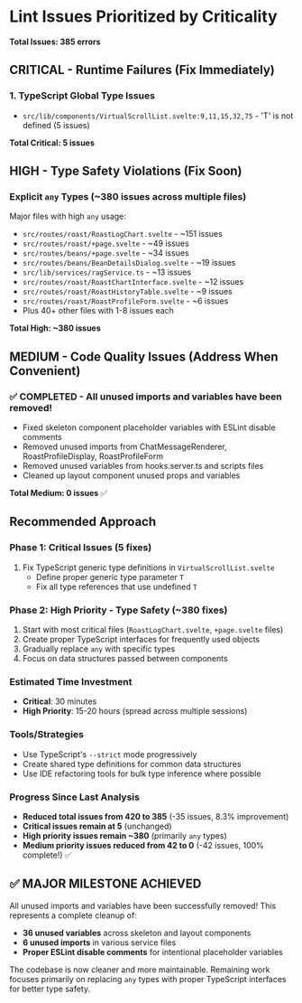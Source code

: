 # Lint Issues Prioritized by Criticality

**Total Issues: 385 errors**

## CRITICAL - Runtime Failures (Fix Immediately)

### 1. TypeScript Global Type Issues

- `src/lib/components/VirtualScrollList.svelte:9,11,15,32,75` - 'T' is not defined (5 issues)

**Total Critical: 5 issues**

## HIGH - Type Safety Violations (Fix Soon)

### Explicit `any` Types (~380 issues across multiple files)

Major files with high `any` usage:

- `src/routes/roast/RoastLogChart.svelte` - ~151 issues
- `src/routes/roast/+page.svelte` - ~49 issues
- `src/routes/beans/+page.svelte` - ~34 issues
- `src/routes/beans/BeanDetailsDialog.svelte` - ~19 issues
- `src/lib/services/ragService.ts` - ~13 issues
- `src/routes/roast/RoastChartInterface.svelte` - ~12 issues
- `src/routes/roast/RoastHistoryTable.svelte` - ~9 issues
- `src/routes/roast/RoastProfileForm.svelte` - ~6 issues
- Plus 40+ other files with 1-8 issues each

**Total High: ~380 issues**

## MEDIUM - Code Quality Issues (Address When Convenient)

### ✅ COMPLETED - All unused imports and variables have been removed!

- Fixed skeleton component placeholder variables with ESLint disable comments
- Removed unused imports from ChatMessageRenderer, RoastProfileDisplay, RoastProfileForm
- Removed unused variables from hooks.server.ts and scripts files
- Cleaned up layout component unused props and variables

**Total Medium: 0 issues** ✅

## Recommended Approach

### Phase 1: Critical Issues (5 fixes)

1. Fix TypeScript generic type definitions in `VirtualScrollList.svelte`
   - Define proper generic type parameter `T`
   - Fix all type references that use undefined `T`

### Phase 2: High Priority - Type Safety (~380 fixes)

1. Start with most critical files (`RoastLogChart.svelte`, `+page.svelte` files)
2. Create proper TypeScript interfaces for frequently used objects
3. Gradually replace `any` with specific types
4. Focus on data structures passed between components

### Estimated Time Investment

- **Critical**: 30 minutes
- **High Priority**: 15-20 hours (spread across multiple sessions)

### Tools/Strategies

- Use TypeScript's `--strict` mode progressively
- Create shared type definitions for common data structures
- Use IDE refactoring tools for bulk type inference where possible

### Progress Since Last Analysis

- **Reduced total issues from 420 to 385** (-35 issues, 8.3% improvement)
- **Critical issues remain at 5** (unchanged)
- **High priority issues remain ~380** (primarily `any` types)
- **Medium priority issues reduced from 42 to 0** (-42 issues, 100% complete!) ✅

## ✅ MAJOR MILESTONE ACHIEVED

All unused imports and variables have been successfully removed! This represents a complete cleanup of:

- **36 unused variables** across skeleton and layout components
- **6 unused imports** in various service files
- **Proper ESLint disable comments** for intentional placeholder variables

The codebase is now cleaner and more maintainable. Remaining work focuses primarily on replacing `any` types with proper TypeScript interfaces for better type safety.
